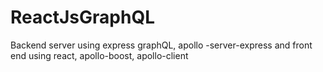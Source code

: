 # ReactJsGraphQL
Backend server using express graphQL, apollo -server-express and front end using react, apollo-boost, apollo-client
